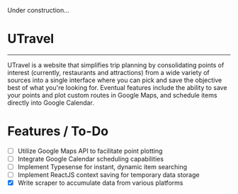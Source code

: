 Under construction...

# UTravel
---
UTravel is a website that simplifies trip planning by consolidating points of interest (currently, restaurants and attractions) from a wide variety of sources into a single interface where you can pick and save the objective best of what you're looking for. Eventual features include the ability to save your points and plot custom routes in Google Maps, and schedule items directly into Google Calendar.

# Features / To-Do
- [ ] Utilize Google Maps API to facilitate point plotting
- [ ] Integrate Google Calendar scheduling capabilities
- [ ] Implement Typesense for instant, dynamic item searching
- [ ] Implement ReactJS context saving for temporary data storage
- [x] Write scraper to accumulate data from various platforms
